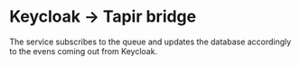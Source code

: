 # Keycloak -> Tapir bridge

The service subscribes to the queue and updates the database accordingly to the evens
coming out from Keycloak.

